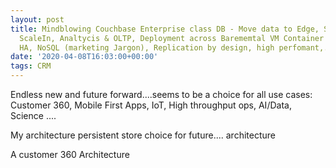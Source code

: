 ```yaml
---
layout: post
title: Mindblowing Couchbase Enterprise class DB - Move data to Edge, Scale Out &
  ScaleIn, Analtycis & OLTP, Deployment across Barememtal VM Container Kuberntes,
  HA, NoSQL (marketing Jargon), Replication by design, high perfomant,.
date: '2020-04-08T16:03:00+00:00'
tags: CRM
---
```


Endless new and future forward....seems to be a choice for all use cases: Customer 360, Mobile First Apps, IoT, High throughput ops, AI/Data, Science ....

My architecture persistent store choice for future.... architecture

A customer 360 Architecture
